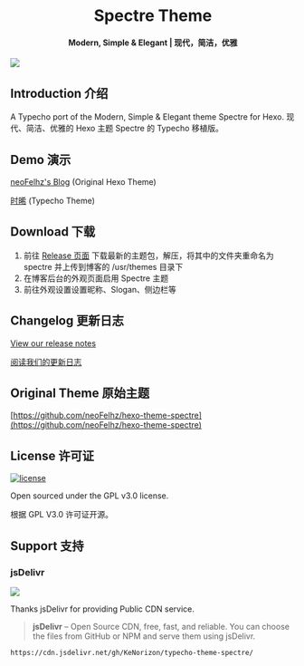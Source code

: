 <h1 align="center">Spectre Theme</h1>

<h4 align="center">Modern, Simple & Elegant | 现代，简洁，优雅</h1>

![](https://i.loli.net/2018/02/23/5a9026207957f.png)

## Introduction 介绍

A Typecho port of the Modern, Simple & Elegant theme Spectre for Hexo.
现代、简洁、优雅的 Hexo 主题 Spectre 的 Typecho 移植版。

## Demo 演示

[neoFelhz's Blog](https://blog.nfz.moe) (Original Hexo Theme)

[时晞](https://blog.kenorizon.cn/) (Typecho Theme)

## Download 下载

1. 前往 [Release 页面](https://github.com/KeNorizon/typecho-theme-spectre/releases/latest) 下载最新的主题包，解压，将其中的文件夹重命名为 spectre 并上传到博客的 /usr/themes 目录下
2. 在博客后台的外观页面启用 Spectre 主题
3. 前往外观设置设置昵称、Slogan、侧边栏等

## Changelog 更新日志

[View our release notes](https://github.com/KeNorizon/typecho-theme-spectre/releases)

[阅读我们的更新日志](https://github.com/KeNorizon/typecho-theme-spectre/releases)

## Original Theme 原始主题

[https://github.com/neoFelhz/hexo-theme-spectre](https://github.com/neoFelhz/hexo-theme-spectre)

## License 许可证

[![license](https://img.shields.io/github/license/neoFelhz/hexo-theme-spectre.svg?style=flat-square)](https://github.com/neoFelhz/hexo-theme-spectre/blob/master/LICENSE)

Open sourced under the GPL v3.0 license.

根据 GPL V3.0 许可证开源。

## Support 支持

### jsDelivr

[![](https://i.loli.net/2018/02/23/5a902909d5f43.png)](https://www.jsdelivr.com)

Thanks jsDelivr for providing Public CDN service.

> **jsDelivr** – Open Source CDN, free, fast, and reliable. You can choose the files from GitHub or NPM and serve them using jsDelivr.

`https://cdn.jsdelivr.net/gh/KeNorizon/typecho-theme-spectre/`
